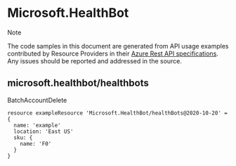 # Microsoft.HealthBot
  
> [!NOTE]
> The code samples in this document are generated from API usage examples contributed by Resource Providers in their [Azure Rest API specifications](https://github.com/Azure/azure-rest-api-specs). Any issues should be reported and addressed in the source.


## microsoft.healthbot/healthbots

BatchAccountDelete
```bicep
resource exampleResource 'Microsoft.HealthBot/healthBots@2020-10-20' = {
  name: 'example'
  location: 'East US'
  sku: {
    name: 'F0'
  }
}
```
